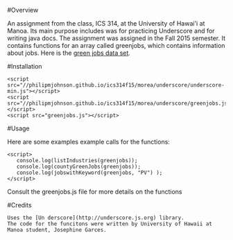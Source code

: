 #Overview

An assignment from the class, ICS 314, at the University of Hawai'i at Manoa.
Its main purpose includes was for practicing Underscore and for writing java docs. The assignment was assigned in the Fall 2015 semester.
It contains functions for an array called greenjobs, which contains information about jobs. Here is the [green jobs data set]("//philipmjohnson.github.io/ics314f15/morea/underscore/greenjobs.js").

#Installation

```
<script src="//philipmjohnson.github.io/ics314f15/morea/underscore/underscore-min.js"></script>
<script src="//philipmjohnson.github.io/ics314f15/morea/underscore/greenjobs.js"></script>
<script src="greenjobs.js"></script>
```

#Usage

Here are some examples example calls for the functions:

```
<script>
   console.log(listIndustries(greenjobs));
   console.log(countyGreenJobs(greenjobs));
   console.log(jobswithKeyword(greenjobs, "PV") );
</script>
```

Consult the greenjobs.js file for more details on the functions

#Credits
```
Uses the [Un derscore](http://underscore.js.org) library. 
The code for the funcitons were written by University of Hawaii at Manoa student, Josephine Garces.
```
